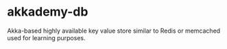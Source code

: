 # akkademy-db
Akka-based highly available key value store similar to Redis or memcached used for learning purposes.
